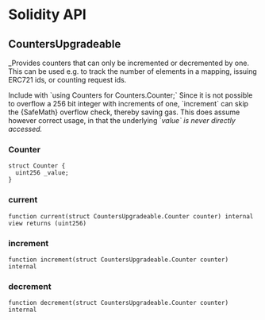 # Solidity API

## CountersUpgradeable

_Provides counters that can only be incremented or decremented by one. This can be used e.g. to track the number
of elements in a mapping, issuing ERC721 ids, or counting request ids.

Include with &#x60;using Counters for Counters.Counter;&#x60;
Since it is not possible to overflow a 256 bit integer with increments of one, &#x60;increment&#x60; can skip the {SafeMath}
overflow check, thereby saving gas. This does assume however correct usage, in that the underlying &#x60;_value&#x60; is never
directly accessed._

### Counter

```solidity
struct Counter {
  uint256 _value;
}
```

### current

```solidity
function current(struct CountersUpgradeable.Counter counter) internal view returns (uint256)
```

### increment

```solidity
function increment(struct CountersUpgradeable.Counter counter) internal
```

### decrement

```solidity
function decrement(struct CountersUpgradeable.Counter counter) internal
```

